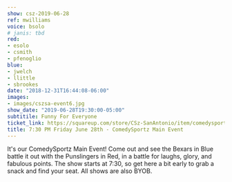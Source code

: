 ```yaml
---
show: csz-2019-06-28
ref: mwilliams
voice: bsolo
# janis: tbd
red:
- esolo
- csmith
- pfenoglio
blue:
- jwelch
- llittle
- sbrookes
date: "2018-12-31T16:44:08-06:00"
images:
- images/cszsa-event6.jpg
show_date: "2019-06-28T19:30:00-05:00"
subtitile: Funny For Everyone
ticket_link: https://squareup.com/store/CSz-SanAntonio/item/comedysportz-friday-june-3
title: 7:30 PM Friday June 28th - ComedySportz Main Event
---
```


It's our ComedySportz Main Event! Come out and see the Bexars in Blue battle it out with the Punslingers in Red, in a battle for laughs, glory, and fabulous points. The show starts at 7:30, so get here a bit early to grab a snack and find your seat. All shows are also BYOB.
